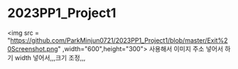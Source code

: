 # 2023PP1_Project1

<img src = "https://github.com/ParkMinjun0721/2023PP1_Project1/blob/master/Exit%20Screenshot.png" ,width="600",height="300"> 
사용해서 이미지 주소 넣어서 하기 width 넣어서,,,크기 조정,,,
